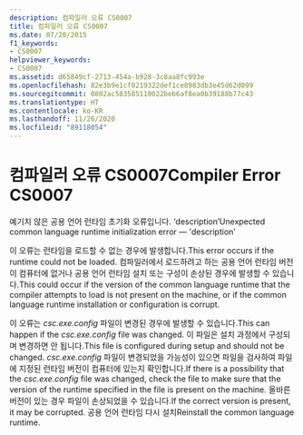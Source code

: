 ```yaml
---
description: 컴파일러 오류 CS0007
title: 컴파일러 오류 CS0007
ms.date: 07/20/2015
f1_keywords:
- CS0007
helpviewer_keywords:
- CS0007
ms.assetid: d65849cf-2713-454a-b928-3c8aa8fc993e
ms.openlocfilehash: 82e3b9e1cf0219322def1ce8983db3e45d62d099
ms.sourcegitcommit: 0802ac583585110022beb6af8ea0b39188b77c43
ms.translationtype: HT
ms.contentlocale: ko-KR
ms.lasthandoff: 11/26/2020
ms.locfileid: "89118054"
---
```

# <a name="compiler-error-cs0007"></a><span data-ttu-id="82dc7-103">컴파일러 오류 CS0007</span><span class="sxs-lookup"><span data-stu-id="82dc7-103">Compiler Error CS0007</span></span>

<span data-ttu-id="82dc7-104">예기치 않은 공용 언어 런타임 초기화 오류입니다. ‘description’</span><span class="sxs-lookup"><span data-stu-id="82dc7-104">Unexpected common language runtime initialization error — 'description'</span></span>

 <span data-ttu-id="82dc7-105">이 오류는 런타임을 로드할 수 없는 경우에 발생합니다.</span><span class="sxs-lookup"><span data-stu-id="82dc7-105">This error occurs if the runtime could not be loaded.</span></span> <span data-ttu-id="82dc7-106">컴파일러에서 로드하려고 하는 공용 언어 런타임 버전이 컴퓨터에 없거나 공용 언어 런타임 설치 또는 구성이 손상된 경우에 발생할 수 있습니다.</span><span class="sxs-lookup"><span data-stu-id="82dc7-106">This could occur if the version of the common language runtime that the compiler attempts to load is not present on the machine, or if the common language runtime installation or configuration is corrupt.</span></span>

 <span data-ttu-id="82dc7-107">이 오류는 *csc.exe.config* 파일이 변경된 경우에 발생할 수 있습니다.</span><span class="sxs-lookup"><span data-stu-id="82dc7-107">This can happen if the *csc.exe.config* file was changed.</span></span> <span data-ttu-id="82dc7-108">이 파일은 설치 과정에서 구성되며 변경하면 안 됩니다.</span><span class="sxs-lookup"><span data-stu-id="82dc7-108">This file is configured during setup and should not be changed.</span></span> <span data-ttu-id="82dc7-109">*csc.exe.config* 파일이 변경되었을 가능성이 있으면 파일을 검사하여 파일에 지정된 런타임 버전이 컴퓨터에 있는지 확인합니다.</span><span class="sxs-lookup"><span data-stu-id="82dc7-109">If there is a possibility that the *csc.exe.config* file was changed, check the file to make sure that the version of the runtime specified in the file is present on the machine.</span></span> <span data-ttu-id="82dc7-110">올바른 버전이 있는 경우 파일이 손상되었을 수 있습니다.</span><span class="sxs-lookup"><span data-stu-id="82dc7-110">If the correct version is present, it may be corrupted.</span></span> <span data-ttu-id="82dc7-111">공용 언어 런타임 다시 설치</span><span class="sxs-lookup"><span data-stu-id="82dc7-111">Reinstall the common language runtime.</span></span>
